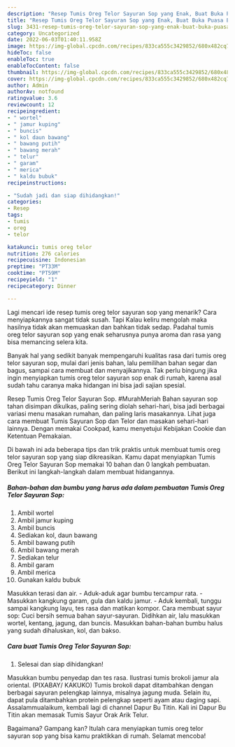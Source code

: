 ```yaml
---
description: "Resep Tumis Oreg Telor Sayuran Sop yang Enak, Buat Buka Puasa Enak Banget"
title: "Resep Tumis Oreg Telor Sayuran Sop yang Enak, Buat Buka Puasa Enak Banget"
slug: 3431-resep-tumis-oreg-telor-sayuran-sop-yang-enak-buat-buka-puasa-enak-banget
category: Uncategorized
date: 2022-06-03T01:40:11.958Z
image: https://img-global.cpcdn.com/recipes/833ca555c3429852/680x482cq70/tumis-oreg-telor-sayuran-sop-foto-resep-utama.jpg
hideToc: false
enableToc: true
enableTocContent: false
thumbnail: https://img-global.cpcdn.com/recipes/833ca555c3429852/680x482cq70/tumis-oreg-telor-sayuran-sop-foto-resep-utama.jpg
cover: https://img-global.cpcdn.com/recipes/833ca555c3429852/680x482cq70/tumis-oreg-telor-sayuran-sop-foto-resep-utama.jpg
author: Admin
authorAv: notfound
ratingvalue: 3.6
reviewcount: 12
recipeingredient:
- " wortel"
- " jamur kuping"
- " buncis"
- " kol daun bawang"
- " bawang putih"
- " bawang merah"
- " telur"
- " garam"
- " merica"
- " kaldu bubuk"
recipeinstructions:

- "Sudah jadi dan siap dihidangkan!"
categories:
- Resep
tags:
- tumis
- oreg
- telor

katakunci: tumis oreg telor 
nutrition: 276 calories
recipecuisine: Indonesian
preptime: "PT33M"
cooktime: "PT59M"
recipeyield: "1"
recipecategory: Dinner

---
```



Lagi mencari ide resep tumis oreg telor sayuran sop yang menarik? Cara menyiapkannya sangat tidak susah. Tapi Kalau keliru mengolah maka hasilnya tidak akan memuaskan dan bahkan tidak sedap. Padahal tumis oreg telor sayuran sop yang enak seharusnya punya aroma dan rasa yang bisa memancing selera kita.


Banyak hal yang sedikit banyak mempengaruhi kualitas rasa dari tumis oreg telor sayuran sop, mulai dari jenis bahan, lalu pemilihan bahan segar dan bagus, sampai cara membuat dan menyajikannya. Tak perlu bingung jika ingin menyiapkan tumis oreg telor sayuran sop enak di rumah, karena asal sudah tahu caranya maka hidangan ini bisa jadi sajian spesial.

Resep Tumis Oreg Telor Sayuran Sop. #MurahMeriah Bahan sayuran sop tahan disimpan dikulkas, paling sering diolah sehari-hari, bisa jadi berbagai variasi menu masakan rumahan, dan paling laris masakannya. Lihat juga cara membuat Tumis Sayuran Sop dan Telor dan masakan sehari-hari lainnya. Dengan memakai Cookpad, kamu menyetujui Kebijakan Cookie dan Ketentuan Pemakaian.


Di bawah ini ada beberapa tips dan trik praktis untuk membuat tumis oreg telor sayuran sop yang siap dikreasikan. Kamu dapat menyiapkan Tumis Oreg Telor Sayuran Sop memakai 10 bahan dan 0 langkah pembuatan. Berikut ini langkah-langkah dalam membuat hidangannya.

<!--inarticleads1-->

##### Bahan-bahan dan bumbu yang harus ada dalam pembuatan Tumis Oreg Telor Sayuran Sop:

1. Ambil  wortel
1. Ambil  jamur kuping
1. Ambil  buncis
1. Sediakan  kol, daun bawang
1. Ambil  bawang putih
1. Ambil  bawang merah
1. Sediakan  telur
1. Ambil  garam
1. Ambil  merica
1. Gunakan  kaldu bubuk


Masukkan terasi dan air. - Aduk-aduk agar bumbu tercampur rata. - Masukkan kangkung garam, gula dan kaldu jamur. - Aduk kembali, tunggu sampai kangkung layu, tes rasa dan matikan kompor. Cara membuat sayur sop: Cuci bersih semua bahan sayur-sayuran. Didihkan air, lalu masukkan wortel, kentang, jagung, dan buncis. Masukkan bahan-bahan bumbu halus yang sudah dihaluskan, kol, dan bakso. 

<!--inarticleads2-->

##### Cara buat Tumis Oreg Telor Sayuran Sop:


1. Selesai dan siap dihidangkan!

Masukkan bumbu penyedap dan tes rasa. Ilustrasi tumis brokoli jamur ala oriental. (PIXABAY/ KAKUKO) Tumis brokoli dapat ditambahkan dengan berbagai sayuran pelengkap lainnya, misalnya jagung muda. Selain itu, dapat pula ditambahkan protein pelengkap seperti ayam atau daging sapi. Assalammualaikum, kembali lagi di channel Dapur Bu Titin. Kali ini Dapur Bu Titin akan memasak Tumis Sayur Orak Arik Telur. 

Bagaimana? Gampang kan? Itulah cara menyiapkan tumis oreg telor sayuran sop yang bisa kamu praktikkan di rumah. Selamat mencoba!
